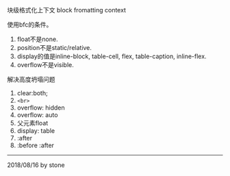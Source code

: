 块级格式化上下文 block fromatting context  

使用bfc的条件。  

1. float不是none.  
2. position不是static/relative.  
3. display的值是inline-block, table-cell, flex, table-caption, inline-flex.  
4. overflow不是visible.  

解决高度坍塌问题

1. clear:both;
2. `<br>`
3. overflow: hidden
4. overflow: auto
5. 父元素float
6. display: table
7. :after
8. :before :after

---

2018/08/16 by stone
